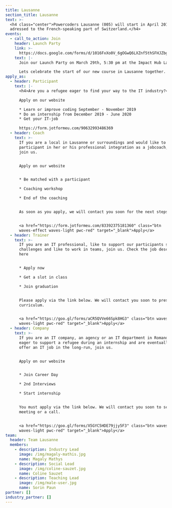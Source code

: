```yaml
---
title: Lausanne
section_title: Lausanne
text: >-
  <h4 class="center">Powercoders Lausanne (005) will start in April 2019. It is
  adressed to the French-speaking part of Switzerland.</h4>
events:
  - call_to_action: Join
    header: Launch Party
    link: >-
      https://docs.google.com/forms/d/1016FxXo0V_6gOGwQ6LXZnf5thSFHJZbgidzNlrpIaBI/edit
    text: |-
      Join our Launch Party on March 29th, 5:30 pm at the Impact Hub Lausanne.

      Lets celebrate the start of our new course in Lausanne together.
apply_as:
  - header: Participant
    text: |-
      <h4>Are you a refugee eager to find your way to the IT industry?</h4>

      Apply on our website 

      * Learn or improve coding September - November 2019
      * Do an internship from December 2019 - June 2020
      * Get your IT-job 

      https://form.jotformeu.com/90632993486369
  - header: Coach
    text: >-
      If you are a local in Lausanne or surroundings and would like to support a
      participant in her or his professional integration as a jobcoach, please
      join us.


      Apply on our website


      * Be matched with a participant 

      * Coaching workshop 

      * End of the coaching


      As soon as you apply, we will contact you soon for the next steps.


      <a href="https://form.jotformeu.com/83392375181360" class="btn
      waves-effect waves-light pwc-red" target="_blank">Apply</a>
  - header: Trainer
    text: >-
      If you are an IT professional, like to support our participants solving IT
      challenges and like to work in teams, join us. Check the job description
      here


      * Apply now

      * Get a slot in class 

      * Join graduation 


      Please apply via the link below. We will contact you soon to present our
      curriculum.


      <a href="https://goo.gl/forms/aCR5QVVe66Spk8HG3" class="btn waves-effect
      waves-light pwc-red" target="_blank">Apply</a>
  - header: Company
    text: >-
      If you are an IT company, an agency or an IT department in Romandie, are
      eager to support a refugee during an internship and are eventually able to
      offer an IT job in the long-run, join us.


      Apply on our website 


      * Join Career Day 

      * 2nd Interviews 

      * Start internship 


      You must apply via the link below. We will contact you soon to schedule a
      meeting or a call.


      <a href="https://goo.gl/forms/X5GYC5HDE79jjy5F3" class="btn waves-effect
      waves-light pwc-red" target="_blank">Apply</a>
team:
  header: Team Lausanne
  members:
    - description: Industry Lead
      image: /img/magaly-mathis.jpg
      name: Magaly Mathys
    - description: Social Lead
      image: /img/coline-sauzet.jpg
      name: Coline Sauzet
    - description: Teaching Lead
      image: /img/male-user.jpg
      name: Sorin Paun
partner: []
industry_partner: []
---
```


